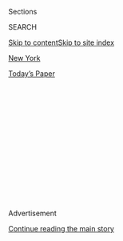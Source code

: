 <div id="app">

<div>

<div>

<div>

<div class="NYTAppHideMasthead css-1q2w90k e1suatyy0">

<div class="section css-ui9rw0 e1suatyy2">

<div class="css-eph4ug er09x8g0">

<div class="css-6n7j50">

</div>

<span class="css-1dv1kvn">Sections</span>

<div class="css-10488qs">

<span class="css-1dv1kvn">SEARCH</span>

</div>

[Skip to content](#site-content)[Skip to site index](#site-index)

</div>

<div id="masthead-section-label" class="css-1wr3we4 eaxe0e00">

[New
York](https://www.nytimes.com/section/nyregion)

</div>

<div class="css-10698na e1huz5gh0">

</div>

</div>

<div id="masthead-bar-one" class="section hasLinks css-15hmgas e1csuq9d3">

<div class="css-uqyvli e1csuq9d0">

</div>

<div class="css-1uqjmks e1csuq9d1">

</div>

<div class="css-9e9ivx">

[](https://myaccount.nytimes.com/auth/login?response_type=cookie&client_id=vi)

</div>

<div class="css-1bvtpon e1csuq9d2">

[Today’s
Paper](https://www.nytimes.com/section/todayspaper)

</div>

</div>

</div>

</div>

<div data-aria-hidden="false">

<div id="site-content" data-role="main">

<div>

<div class="css-1aor85t" style="opacity:0.000000001;z-index:-1;visibility:hidden">

<div class="css-1hqnpie">

<div class="css-epjblv">

<span class="css-17xtcya">[New
York](/section/nyregion)</span><span class="css-x15j1o">|</span><span class="css-fwqvlz">A
Citywide Paper Jam: Ballot Problems Fuel Calls for Election
Reform</span>

</div>

<div class="css-k008qs">

<div class="css-1iwv8en">

<span class="css-18z7m18"></span>

<div>

</div>

</div>

<span class="css-1n6z4y">https://nyti.ms/2z0Thhw</span>

<div class="css-1705lsu">

<div class="css-4xjgmj">

<div class="css-4skfbu" data-role="toolbar" data-aria-label="Social Media Share buttons, Save button, and Comments Panel with current comment count" data-testid="share-tools">

  - 
  - 
  - 
  - 
    
    <div class="css-6n7j50">
    
    </div>

  - 

</div>

</div>

</div>

</div>

</div>

</div>

<div id="NYT_TOP_BANNER_REGION" class="css-13pd83m">

</div>

<div id="top-wrapper" class="css-1sy8kpn">

<div id="top-slug" class="css-l9onyx">

Advertisement

</div>

[Continue reading the main
story](#after-top)

<div class="ad top-wrapper" style="text-align:center;height:100%;display:block;min-height:250px">

<div id="top" class="place-ad" data-position="top" data-size-key="top">

</div>

</div>

<div id="after-top">

</div>

</div>

<div id="sponsor-wrapper" class="css-1hyfx7x">

<div id="sponsor-slug" class="css-19vbshk">

Supported by

</div>

[Continue reading the main
story](#after-sponsor)

<div id="sponsor" class="ad sponsor-wrapper" style="text-align:center;height:100%;display:block">

</div>

<div id="after-sponsor">

</div>

</div>

<div class="css-1vkm6nb ehdk2mb0">

# A Citywide Paper Jam: Ballot Problems Fuel Calls for Election Reform

</div>

<div class="css-79elbk" data-testid="photoviewer-wrapper">

<div class="css-z3e15g" data-testid="photoviewer-wrapper-hidden">

</div>

<div class="css-1a48zt4 ehw59r15" data-testid="photoviewer-children">

![<span class="css-16f3y1r e13ogyst0" data-aria-hidden="true">Voters in
Brooklyn on Tuesday, when nearly four million ballot pages passed
through
scanners.</span><span class="css-cnj6d5 e1z0qqy90" itemprop="copyrightHolder"><span class="css-1ly73wi e1tej78p0">Credit...</span><span><span>Holly
Pickett for The New York
Times</span></span></span>](https://static01.nyt.com/images/2018/11/08/us/08nyvoting-p1/merlin_146426691_97a41036-f99c-4383-ace2-bf4b348fde86-articleLarge.jpg?quality=75&auto=webp&disable=upscale)

</div>

</div>

<div class="css-xt80pu e12qa4dv0">

<div class="css-18e8msd">

<div class="css-vp77d3 epjyd6m0">

<div class="css-1baulvz">

By [<span class="css-1baulvz" itemprop="name">William
Neuman</span>](https://www.nytimes.com/by/william-neuman) and
[<span class="css-1baulvz last-byline" itemprop="name">Tyler
Pager</span>](https://www.nytimes.com/by/tyler-pager)

</div>

</div>

  - Nov. 7,
    2018

  - 
    
    <div class="css-4xjgmj">
    
    <div class="css-d8bdto" data-role="toolbar" data-aria-label="Social Media Share buttons, Save button, and Comments Panel with current comment count" data-testid="share-tools">
    
      - 
      - 
      - 
      - 
        
        <div class="css-6n7j50">
        
        </div>
    
      - 
    
    </div>
    
    </div>

</div>

</div>

<div class="section meteredContent css-1r7ky0e" name="articleBody" itemprop="articleBody">

<div class="css-1fanzo5 StoryBodyCompanionColumn">

<div class="css-53u6y8">

There was plenty of blame to go around for [the
outbreak](https://www.nytimes.com/2018/11/06/nyregion/nyc-voting-machines.html)
of voting machine breakdowns and long delays that plagued New York City
polling places on Election Day, but no one was certain of a precise
solution — only that one was needed fast.

Although Tuesday’s election did not have the highest voter turnout ever,
it did have the most ballot pages stuffed into digital scanners on a
single day — because of the unusual two-sheet ballot design, which
appears to have contributed to machine breakdowns and long voting
delays.

Sarah Goff, the associate director of Common Cause, the good government
group, said that the problem with broken scanners was like “a giant
paper jam citywide.”

The age of the machines may also be a factor: The scanning machines are
eight years old and are expected to be in use for 10 years, according to
Michael Ryan, the executive director of the Board of Elections.

</div>

</div>

<div class="css-1fanzo5 StoryBodyCompanionColumn">

<div class="css-53u6y8">

“We had almost four million pieces of paper pass through those scanners
on Election Day,” Mr. Ryan said. “This was volume of an unprecedented
proportion.”

Nonetheless, Mr. Ryan and the elections board suffered the brunt of the
blame in the Election Day post-mortem, as elected officials and voters
condemned the chaos and called for changes at the Board of Elections.

“Everything we’ve talked about these last weeks is about increasing
participation in our democracy, and people did that in New York City,
they came out in droves because they wanted to participate; that is very
good news,” Mayor Bill de Blasio said on Wednesday at his weekly news
conference. “The really bad news is that the Board of Elections simply
can’t function. It cannot do its job.”

Mr. de Blasio reviewed the litany of Tuesday’s problems: broken scanners
at dozens of polling sites, including some sites where at some point all
the scanners were down, and long waits to vote that lasted “in some
cases two or three hours.”

“It’s as if there was a purposeful plan to make voting as unappealing as
possible,” he said, although he added that he did not think that was the
case. But he said that the board “is making it harder for people to
vote, not easier. It is part of the problem. It must change.”

</div>

</div>

<div class="css-1fanzo5 StoryBodyCompanionColumn">

<div class="css-53u6y8">

He called for the State Legislature, with both houses now under
Democratic control for the first time in nearly a decade, to pass a law
to professionalize and modernize the board and give its executive
director the power to run it “like any other agency.”

He also called for Albany to pass legislation that would mimic voting
advances common in other states, such as “early voting, vote by mail,
no-fault absentee ballots, same-day registration, take all of the
roadblocks out of the process.”

</div>

</div>

<div class="css-79elbk" data-testid="photoviewer-wrapper">

<div class="css-z3e15g" data-testid="photoviewer-wrapper-hidden">

</div>

<div class="css-1a48zt4 ehw59r15" data-testid="photoviewer-children">

![<span class="css-16f3y1r e13ogyst0" data-aria-hidden="true">Michael
Ryan, executive director of the city Board of Elections, at a
Parkchester polling place in the Bronx, where scanners were broken
Tuesday.</span><span class="css-cnj6d5 e1z0qqy90" itemprop="copyrightHolder"><span class="css-1ly73wi e1tej78p0">Credit...</span><span>Elizabeth
D. Herman for The New York
Times</span></span>](https://static01.nyt.com/images/2018/11/08/nyregion/08nyvoting2/merlin_146435013_4dccb73b-699d-4c5d-a13d-852048a5a3e6-articleLarge.jpg?quality=75&auto=webp&disable=upscale)

</div>

</div>

<div class="css-1fanzo5 StoryBodyCompanionColumn">

<div class="css-53u6y8">

Gov. Andrew M. Cuomo in comments in a radio interview also said he
favored steps to make voting easier. But he did not address the issue of
changes to the Board of Elections.

Legislation to make voting easier passed the State Assembly this year
but did not advance in the Senate. Assemblyman Charles D. Lavine, a
Democrat of Long Island, who chaired the election law committee, said
that he expects the legislation to be introduced again early next year
and to pass now that the State Senate has shifted to Democratic control.

But Mr. Lavine appeared less receptive to the mayor’s call for changes
at the Board of Elections, whose members are nominated by Democratic and
Republican Party leaders.

“The system of appointments of elections commissioners is designed to
ensure a measure of independence on the part of these boards of
elections,” Mr. Lavine said. “We have to be cautious about the way in
which we address issues involving the commissioners.”

</div>

</div>

<div class="css-1fanzo5 StoryBodyCompanionColumn">

<div class="css-53u6y8">

Mr. Ryan was unable to provide information about how many scanners had
broken, how long it took to fix then, how many repair calls its
technicians responded to, or similar factors that would help assess the
breadth of the difficulties. He said that the board was compiling the
information and would analyze it before making it public.

Voters found the ballots confusing. They had to fill them out, tear them
along a perforation and then feed each page separately into the
scanners. That meant that the machines were working twice as hard as
usual.

In some cases, voters appear to have fed the two pages in at once, which
could have jammed machines. Or the pages might have been torn unevenly,
which also could have caused jams. Or they were damp because voters came
in from the rain, which made the ballots stick in the scanners.

Susan Lerner, the executive director of Common Cause, said that the
two-sheet ballot was a mistake. “It’s complicated,” she said. “It puts
unnecessary pressure on the machine.”

More than 1.9 million New York City voters, according to a preliminary
count by the Board of Elections, cast ballots in the governor’s race on
Tuesday, a good indicator of overall turnout. That means that nearly
four million ballot pages — because of the two-sheet design — were fed
into the machines.

The highest turnout in recent years was in the presidential election in
2016, when more than 2.7 million people voted in New York City,
according to board data. But in that election, and all others since
digital scanners came into use, the ballot consisted of only one sheet
of paper.

Mr. Ryan said that a few years ago the board was criticized because the
font size used on ballots was considered too small. That was part of the
board’s considerations in choosing to use a two-sheet ballot, with a
larger font size.

</div>

</div>

<div class="css-1fanzo5 StoryBodyCompanionColumn">

<div class="css-53u6y8">

The only borough that had a single-sheet ballot was Staten Island,
because there were fewer candidates and races. Mr. Ryan said that there
were far fewer problems reported there.

“Staten Island had a one-page ballot, very few problems to report,
generally good voter experience,” Mr. Ryan said on Wednesday. “The rest
of the city had a two-page ballot and we had issues.”

</div>

</div>

</div>

<div>

</div>

<div>

</div>

<div>

</div>

<div>

<div id="bottom-wrapper" class="css-1ede5it">

<div id="bottom-slug" class="css-l9onyx">

Advertisement

</div>

[Continue reading the main
story](#after-bottom)

<div id="bottom" class="ad bottom-wrapper" style="text-align:center;height:100%;display:block;min-height:90px">

</div>

<div id="after-bottom">

</div>

</div>

</div>

</div>

</div>

## Site Index

<div>

</div>

## Site Information Navigation

  - [© <span>2020</span> <span>The New York Times
    Company</span>](https://help.nytimes.com/hc/en-us/articles/115014792127-Copyright-notice)

<!-- end list -->

  - [NYTCo](https://www.nytco.com/)
  - [Contact
    Us](https://help.nytimes.com/hc/en-us/articles/115015385887-Contact-Us)
  - [Work with us](https://www.nytco.com/careers/)
  - [Advertise](https://nytmediakit.com/)
  - [T Brand Studio](http://www.tbrandstudio.com/)
  - [Your Ad
    Choices](https://www.nytimes.com/privacy/cookie-policy#how-do-i-manage-trackers)
  - [Privacy](https://www.nytimes.com/privacy)
  - [Terms of
    Service](https://help.nytimes.com/hc/en-us/articles/115014893428-Terms-of-service)
  - [Terms of
    Sale](https://help.nytimes.com/hc/en-us/articles/115014893968-Terms-of-sale)
  - [Site
    Map](https://spiderbites.nytimes.com)
  - [Help](https://help.nytimes.com/hc/en-us)
  - [Subscriptions](https://www.nytimes.com/subscription?campaignId=37WXW)

</div>

</div>

</div>

</div>
